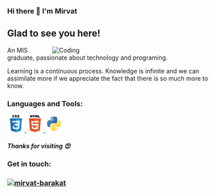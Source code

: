 ### Hi there 👋 I'm Mirvat
## Glad to see you here!
<p><img align="right" alt="Coding" width="400" src="https://thumbs.dreamstime.com/b/muslim-girl-working-computer-hijab-desktop-202632719.jpg")"></p>
<p>An MIS graduate, passionate about technology and programing. </p>
<p>Learning is a continuous process. Knowledge is infinite and we can assimilate more if we appreciate the fact that there is so much more to know.</p>
<h3 align="left">Languages and Tools:</h3>
<p align="left"> <a href="https://www.w3schools.com/css/" target="_blank" rel="noreferrer"> <img src="https://raw.githubusercontent.com/devicons/devicon/master/icons/css3/css3-original-wordmark.svg" alt="css3" width="40" height="40"/> </a> <a href="https://www.w3.org/html/" target="_blank" rel="noreferrer"> <img src="https://raw.githubusercontent.com/devicons/devicon/master/icons/html5/html5-original-wordmark.svg" alt="html5" width="40" height="40"/> </a> <a href="https://www.python.org" target="_blank" rel="noreferrer"> <img src="https://raw.githubusercontent.com/devicons/devicon/master/icons/python/python-original.svg" alt="python" width="40" height="40"/> </a> </p>

<h5>Thanks for visiting &#128525;</h5>
<h3 align="left">Get in touch:<h3>
<p align="left">
<a href="https://linkedin.com/in/mirvat-barakat" target="blank"><img align="center" src="https://raw.githubusercontent.com/rahuldkjain/github-profile-readme-generator/master/src/images/icons/Social/linked-in-alt.svg" alt="mirvat-barakat" height="30" width="40" /></a>
</p>



<!--
**mirvat-brkt/mirvat-brkt** is a ✨ _special_ ✨ repository because its `README.md` (this file) appears on your GitHub profile.

Here are some ideas to get you started:

- 🔭 I’m currently working on ...
- 🌱 I’m currently learning ...
- 👯 I’m looking to collaborate on ...
- 🤔 I’m looking for help with ...
- 💬 Ask me about ...
- 📫 How to reach me: ...
- 😄 Pronouns: ...
- ⚡ Fun fact: ...
-->
